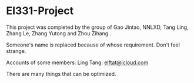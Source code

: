 # EI331-Project

This project was completed by the group of Gao Jintao, NNLXD, Tang Ling, Zhang Le, Zhang Yutong and Zhou Zihang .

Someone's name is replaced because of whose requirement.
Don't feel strange.

Accounts of some members:
Ling Tang: elftat@icloud.com


There are many things that can be optimized.

